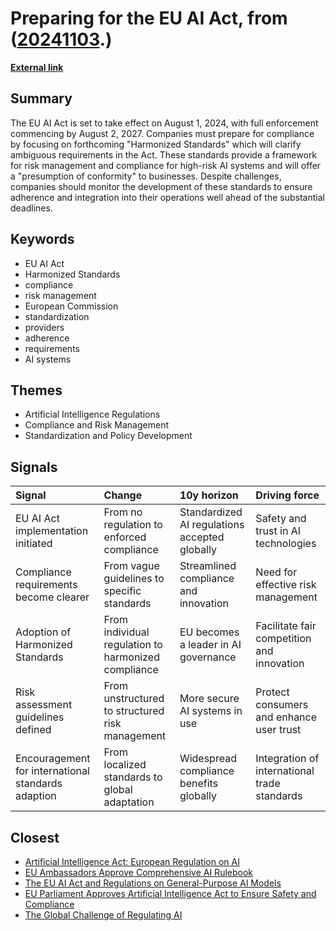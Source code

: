 # __Preparing for the EU AI Act__, from ([20241103](https://kghosh.substack.com/p/20241103).)

__[External link](https://www.skadden.com/insights/publications/2024/10/eu-standardization-supporting-the-artificial-intelligence-act)__



## Summary

The EU AI Act is set to take effect on August 1, 2024, with full enforcement commencing by August 2, 2027. Companies must prepare for compliance by focusing on forthcoming "Harmonized Standards" which will clarify ambiguous requirements in the Act. These standards provide a framework for risk management and compliance for high-risk AI systems and will offer a "presumption of conformity" to businesses. Despite challenges, companies should monitor the development of these standards to ensure adherence and integration into their operations well ahead of the substantial deadlines.

## Keywords

* EU AI Act
* Harmonized Standards
* compliance
* risk management
* European Commission
* standardization
* providers
* adherence
* requirements
* AI systems

## Themes

* Artificial Intelligence Regulations
* Compliance and Risk Management
* Standardization and Policy Development

## Signals

| Signal                                             | Change                                              | 10y horizon                                   | Driving force                                |
|:---------------------------------------------------|:----------------------------------------------------|:----------------------------------------------|:---------------------------------------------|
| EU AI Act implementation initiated                 | From no regulation to enforced compliance           | Standardized AI regulations accepted globally | Safety and trust in AI technologies          |
| Compliance requirements become clearer             | From vague guidelines to specific standards         | Streamlined compliance and innovation         | Need for effective risk management           |
| Adoption of Harmonized Standards                   | From individual regulation to harmonized compliance | EU becomes a leader in AI governance          | Facilitate fair competition and innovation   |
| Risk assessment guidelines defined                 | From unstructured to structured risk management     | More secure AI systems in use                 | Protect consumers and enhance user trust     |
| Encouragement for international standards adaption | From localized standards to global adaptation       | Widespread compliance benefits globally       | Integration of international trade standards |

## Closest

* [Artificial Intelligence Act: European Regulation on AI](9a9c175eafd48f1f1b29510cf054a1fc)
* [EU Ambassadors Approve Comprehensive AI Rulebook](09558bc92bd7eb77706cfae4499f7d05)
* [The EU AI Act and Regulations on General-Purpose AI Models](6fcb7ba07ef8473706d10a31b81a5100)
* [EU Parliament Approves Artificial Intelligence Act to Ensure Safety and Compliance](620cdc3041430333c4c479a471f67fdb)
* [The Global Challenge of Regulating AI](c3301a7146d6814214205c4b43376f17)